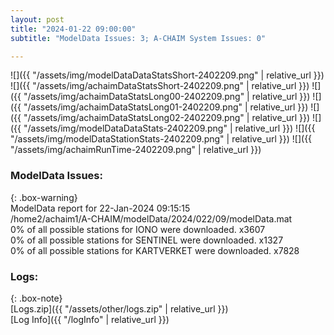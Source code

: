 ```yaml
---
layout: post
title: "2024-01-22 09:00:00"
subtitle: "ModelData Issues: 3; A-CHAIM System Issues: 0"

---
```


![]({{ "/assets/img/modelDataDataStatsShort-2402209.png" | relative_url }})
![]({{ "/assets/img/achaimDataStatsShort-2402209.png" | relative_url }})
![]({{ "/assets/img/achaimDataStatsLong00-2402209.png" | relative_url }})
![]({{ "/assets/img/achaimDataStatsLong01-2402209.png" | relative_url }})
![]({{ "/assets/img/achaimDataStatsLong02-2402209.png" | relative_url }})
![]({{ "/assets/img/modelDataDataStats-2402209.png" | relative_url }})
![]({{ "/assets/img/modelDataStationStats-2402209.png" | relative_url }})
![]({{ "/assets/img/achaimRunTime-2402209.png" | relative_url }})


### ModelData Issues:  
  
{: .box-warning}  
 ModelData report for 22-Jan-2024 09:15:15   
 /home2/achaim1/A-CHAIM/modelData/2024/022/09/modelData.mat   
 0% of all possible stations for IONO were downloaded. x3607   
 0% of all possible stations for SENTINEL were downloaded. x1327   
 0% of all possible stations for KARTVERKET were downloaded. x7828   
  


### Logs:  
  
{: .box-note}  
[Logs.zip]({{ "/assets/other/logs.zip" | relative_url }})  
[Log Info]({{ "/logInfo" | relative_url }})  
